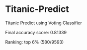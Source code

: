 # Titanic-Predict
Titanic Predict using Voting Classifier

Final accuracy score: 0.81339

Ranking: top 6% (580/9593)
